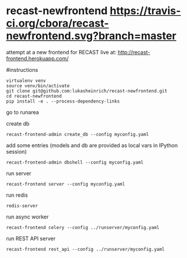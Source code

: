 # recast-newfrontend  https://travis-ci.org/cbora/recast-newfrontend.svg?branch=master
attempt at a new frontend for RECAST live at: http://recast-frontend.herokuapp.com/


#instructions


    virtualenv venv
    source venv/bin/activate
    git clone git@github.com:lukasheinrich/recast-newfrontend.git
    cd recast-newfrontend
    pip install -e . --process-dependency-links

go to runarea 

create db

    recast-frontend-admin create_db --config myconfig.yaml

add some entries (models and db are provided as local vars in IPython session)

    recast-frontend-admin dbshell --config myconfig.yaml

run server

    recast-frontend server --config myconfig.yaml

run redis

    redis-server

run async worker

    recast-frontend celery --config ../runserver/myconfig.yaml

run REST API server

	recast-frontend rest_api --config ../runserver/myconfig.yaml
